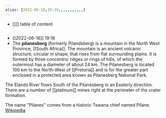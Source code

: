 ```yaml
---
alias: [2022-06-16,19:16,,,,,,,,,,,]
---
```

- [[]]
table of content
```toc
```

- [[2022-06-16]] 19:16
- The **pilanesberg** (formerly Pilandsberg) is a mountain in the North West Province, [[South Africa]]. The mountain is an ancient volcanic structure, circular in shape, that rises from flat surrounding plains. It is formed by three concentric ridges or rings of hills, of which the outermost has a diameter of about 24 km. The Pilanesberg is located 100 km to the North-West of [[Pretoria]] and is for the greater part enclosed in a protected area known as Pilanesberg National Park.

The Elands River flows South of the Pilanesberg in an Easterly direction. There are a number of [[platinum]] mines right at the perimeter of the crater formation.

The name "Pilanes" comes from a historic Tswana chief named Pilane.
[Wikipedia](https://en.wikipedia.org/wiki/Pilanesberg)